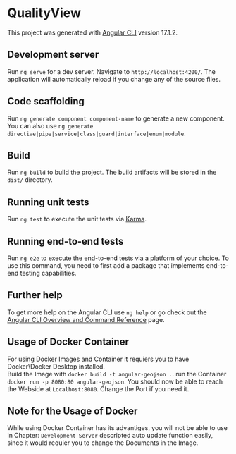 # QualityView

This project was generated with [Angular CLI](https://github.com/angular/angular-cli) version 17.1.2.

## Development server

Run `ng serve` for a dev server. Navigate to `http://localhost:4200/`. The application will automatically reload if you change any of the source files.

## Code scaffolding

Run `ng generate component component-name` to generate a new component. You can also use `ng generate directive|pipe|service|class|guard|interface|enum|module`.

## Build

Run `ng build` to build the project. The build artifacts will be stored in the `dist/` directory.

## Running unit tests

Run `ng test` to execute the unit tests via [Karma](https://karma-runner.github.io).

## Running end-to-end tests

Run `ng e2e` to execute the end-to-end tests via a platform of your choice. To use this command, you need to first add a package that implements end-to-end testing capabilities.

## Further help

To get more help on the Angular CLI use `ng help` or go check out the [Angular CLI Overview and Command Reference](https://angular.io/cli) page.

## Usage of Docker Container
For using Docker Images and Container it requiers you to have Docker\Docker Desktop installed.  
Build the Image with `docker build -t angular-geojson .`.
run the Container `docker run -p 8080:80 angular-geojson`.
You should now be able to reach the Webside at `Localhost:8080`. Change the Port if you need it.

## Note for the Usage of Docker
While using Docker Container has its advantiges, you will not be able to use in Chapter: `Development Server` descripted auto update function easily, since it would requier you to change the Documents in the Image. 
